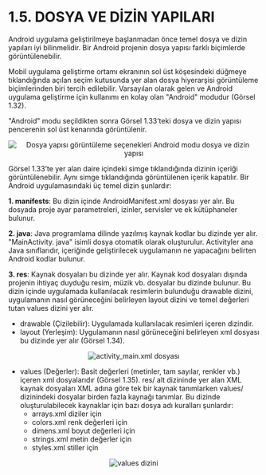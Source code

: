 # 1.5. DOSYA VE DİZİN YAPILARI
Android uygulama geliştirilmeye başlanmadan önce temel dosya ve dizin yapıları iyi bilinmelidir. Bir Android projenin dosya yapısı farklı biçimlerde görüntülenebilir.

Mobil uygulama geliştirme ortamı ekranının sol üst köşesindeki düğmeye tıklandığında açılan seçim kutusunda yer alan dosya hiyerarşisi görüntüleme biçimlerinden biri tercih edilebilir. Varsayılan olarak gelen ve Android uygulama geliştirme için kullanımı en kolay olan "Android" modudur (Görsel 1.32).

"Android" modu seçildikten sonra Görsel 1.33’teki dosya ve dizin yapısı pencerenin sol üst kenarında görüntülenir.
<div style="display:block;text-align:center">

![Dosya yapısı görüntüleme seçenekleri  Android modu dosya ve dizin yapısı](./mobil-uygulama-gelistirmeye-hazirlik/gorsel-1.32-dosya-yapisi-goruntuleme-secenekleri-gorsel-1.33-android-modu-dosya-ve-dizin-yapisi)
</div>

Görsel 1.33’te yer alan daire içindeki simge tıklandığında dizinin içeriği görüntülenebilir. Aynı simge tıklandığında görüntülenen içerik kapatılır. Bir Android uygulamasındaki üç temel dizin şunlardır:

**1. manifests**: Bu dizin içinde AndroidManifest.xml dosyası yer alır. Bu dosyada proje ayar parametreleri, izinler, servisler ve ek kütüphaneler bulunur.

**2. java**: Java programlama dilinde yazılmış kaynak kodlar bu dizinde yer alır. "MainActivity. java" isimli dosya otomatik olarak oluşturulur. Activityler ana Java sınıflarıdır, içeriğinde geliştirilecek uygulamanın ne yapacağını belirten Android kodlar bulunur.

**3. res**: Kaynak dosyaları bu dizinde yer alır. Kaynak kod dosyaları dışında projenin ihtiyaç duyduğu resim, müzik vb. dosyalar bu dizinde bulunur. Bu dizin içinde uygulamada kullanılacak resimlerin bulunduğu drawable dizini, uygulamanın nasıl görüneceğini belirleyen layout dizini ve temel değerleri tutan values dizini yer alır.

- drawable (Çizilebilir): Uygulamada kullanılacak resimleri içeren dizindir.
- layout (Yerleşim): Uygulamanın nasıl görüneceğini belirleyen xml dosyası bu dizinde yer alır (Görsel 1.34).
<div style="display:block;text-align:center">

![activity_main.xml dosyası](./mobil-uygulama-gelistirmeye-hazirlik/gorsel-1.34-activity_main.xml-dosyasi.png)
</div>

- values (Değerler): Basit değerleri (metinler, tam sayılar, renkler vb.) içeren xml dosyalarıdır (Görsel 1.35). res/ alt dizininde yer alan XML kaynak dosyaları XML adına göre tek bir kaynak tanımlarken values/ dizinindeki dosyalar birden fazla kaynağı tanımlar. Bu dizinde oluşturulabilecek kaynaklar için bazı dosya adı kuralları şunlardır:
    - arrays.xml diziler için
    - colors.xml renk değerleri için
    - dimens.xml boyut değerleri için
    - strings.xml metin değerler için
    - styles.xml stiller için
<div style="display:block;text-align:center">

![values dizini](./mobil-uygulama-gelistirmeye-hazirlik/values-dizini.png)</div>